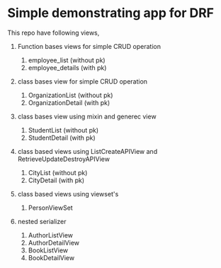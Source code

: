 # Simple demonstrating app for DRF

This repo have following views,

1. Function bases views for simple CRUD operation 
    1. employee_list (without pk)
    2. employee_details (with pk)
    
2. class bases view for simple CRUD operation
    1. OrganizationList (without pk)
    2. OrganizationDetail (with pk)

3. class bases view using mixin and generec view
    1. StudentList (without pk)
    2. StudentDetail (with pk)

4. class based views using ListCreateAPIView and RetrieveUpdateDestroyAPIView
    1. CityList (without pk)
    2. CityDetail (with pk)
    
5. class based views using viewset's
    1. PersonViewSet

6. nested serializer
    
    1. AuthorListView
    2. AuthorDetailView
    3. BookListView
    4. BookDetailView

